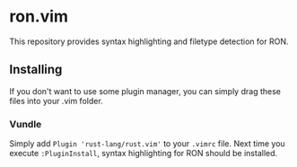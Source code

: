# ron.vim

This repository provides syntax highlighting and filetype detection for RON.

## Installing

If you don't want to use some plugin manager, you can simply drag these files into your .vim folder.

### Vundle

Simply add `Plugin 'rust-lang/rust.vim'` to your `.vimrc` file. Next time you execute `:PluginInstall`, syntax highlighting for RON should be installed.

